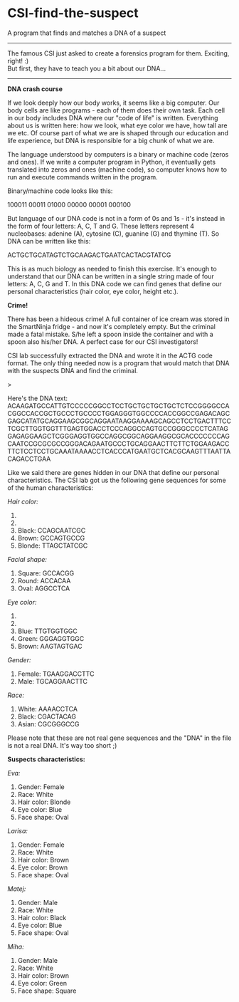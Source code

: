 # CSI-find-the-suspect
A program that finds and matches a DNA of a suspect
<hr>

<p>The famous CSI just asked to create a forensics program for them. Exciting, right! :)
<br>
But first, they have to teach you a bit about our DNA...</p>
<hr>

<b>DNA crash course</b>

<p>If we look deeply how our body works, it seems like a big computer. Our body cells are like programs - each of them does their own task. Each cell in our body includes DNA where our "code of life" is written. Everything about us is written here: how we look, what eye color we have, how tall are we etc. Of course part of what we are is shaped through our education and life experience, but DNA is responsible for a big chunk of what we are.</p>

<p>The language understood by computers is a binary or machine code (zeros and ones). If we write a computer program in Python, it eventually gets translated into zeros and ones (machine code), so computer knows how to run and execute commands written in the program.</p>

<p>Binary/machine code looks like this:</p>

<p background-color: grey>100011 00011 01000 00000 00001 000100</p>

<p>But language of our DNA code is not in a form of 0s and 1s - it's instead in the form of four letters: A, C, T and G. These letters represent 4 nucleobases: adenine (A), cytosine (C), guanine (G) and thymine (T). So DNA can be written like this:</p>

<p background-color: grey>ACTGCTGCATAGTCTGCAAGACTGAATCACTACGTATCG</p>

<p>This is as much biology as needed to finish this exercise. It's enough to understand that our DNA can be written in a single string made of four letters: A, C, G and T. In this DNA code we can find genes that define our personal characteristics (hair color, eye color, height etc.).</p>

<b>Crime!</b>

<p>There has been a hideous crime! A full container of ice cream was stored in the SmartNinja fridge - and now it's completely empty. But the criminal made a fatal mistake. S/he left a spoon inside the container and with a spoon also his/her DNA. A perfect case for our CSI investigators!</p>


<p>CSI lab successfully extracted the DNA and wrote it in the ACTG code format. The only thing needed now is a program that would match that DNA with the suspects DNA and find the criminal.</p>>

<p>Here's the DNA text:
<br>ACAAGATGCCATTGTCCCCCGGCCTCCTGCTGCTGCTGCTCTCCGGGGCCACGGCCACCGCTGCCCTGCCCCTGGAGGGTGGCCCCACCGGCCGAGACAGCGAGCATATGCAGGAAGCGGCAGGAATAAGGAAAAGCAGCCTCCTGACTTTCCTCGCTTGGTGGTTTGAGTGGACCTCCCAGGCCAGTGCCGGGCCCCTCATAGGAGAGGAAGCTCGGGAGGTGGCCAGGCGGCAGGAAGGCGCACCCCCCCAGCAATCCGCGCGCCGGGACAGAATGCCCTGCAGGAACTTCTTCTGGAAGACCTTCTCCTCCTGCAAATAAAACCTCACCCATGAATGCTCACGCAAGTTTAATTACAGACCTGAA 
<br>
</p>
<p>Like we said there are genes hidden in our DNA that define our personal characteristics. The CSI lab got us the following gene sequences for some of the human characteristics:</p>

<em>Hair color:</em>
<ol>
    <li></li>
    <li></li>
    <li>Black: CCAGCAATCGC</li>
    <li>Brown: GCCAGTGCCG</li>
    <li>Blonde: TTAGCTATCGC</li>
</ol>

<em>Facial shape:</em>
<ol>
    <li>Square: GCCACGG</li>
    <li>Round: ACCACAA</li>
    <li>Oval: AGGCCTCA</li>
</ol>

<em>Eye color:</em>
<ol>
    <li></li>
    <li></li>
    <li>Blue: TTGTGGTGGC</li>
    <li>Green: GGGAGGTGGC</li>
    <li>Brown: AAGTAGTGAC</li>
</ol>

<em>Gender:</em>
<ol>
    <li>Female: TGAAGGACCTTC</li>
    <li>Male: TGCAGGAACTTC</li>
</ol>



<em>Race:</em>
<ol>
    <li>White: AAAACCTCA</li>
    <li>Black: CGACTACAG</li>
    <li>Asian: CGCGGGCCG</li>
</ol>





<p>Please note that these are not real gene sequences and the "DNA" in the file is not a real DNA. It's way too short ;)</p>


<b>Suspects characteristics:</b>

<em>Eva:</em>
<ol>
    <li>Gender: Female</li>
    <li>Race: White</li>
    <li>Hair color: Blonde</li>
    <li>Eye color: Blue</li>
    <li>Face shape: Oval</li>
</ol>






<em>Larisa:</em>

<ol>
    <li>Gender: Female</li>
    <li>Race: White</li>
    <li>Hair color: Brown</li>
    <li>Eye color: Brown</li>
    <li>Face shape: Oval</li>
</ol>

<em>Matej:</em>
<ol>
    <li>Gender: Male</li>
    <li>Race: White</li>
    <li>Hair color: Black</li>
    <li>Eye color: Blue</li>
    <li>Face shape: Oval</li>
</ol>

<em>Miha:</em>
<ol>
    <li>Gender: Male</li>
    <li>Race: White</li>
    <li>Hair color: Brown</li>
    <li>Eye color: Green</li>
    <li>Face shape: Square</li>
</ol>






